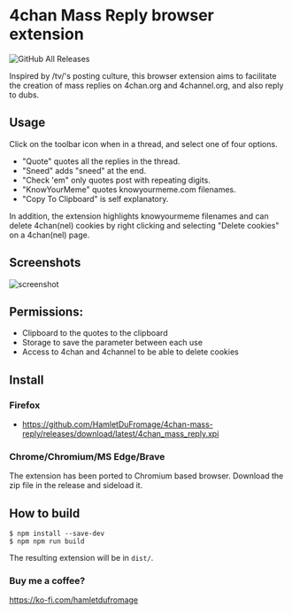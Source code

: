 # 4chan Mass Reply browser extension
<img alt="GitHub All Releases" src="https://img.shields.io/github/downloads/HamletDuFromage/4chan-mass-quote/total">

Inspired by /tv/'s posting culture, this browser extension aims to facilitate the creation of mass replies on 4chan.org and 4channel.org, and also reply to dubs.

## Usage
Click on the toolbar icon when in a thread, and select one of four options.

- "Quote" quotes all the replies in the thread.
- "Sneed" adds "sneed" at the end.
- "Check 'em" only quotes post with repeating digits.
- "KnowYourMeme" quotes knowyourmeme.com filenames.
- "Copy To Clipboard" is self explanatory.

In addition, the extension highlights knowyourmeme filenames and can delete 4chan(nel) cookies by right clicking and selecting "Delete cookies" on a 4chan(nel) page.

## Screenshots
![screenshot](https://user-images.githubusercontent.com/61667930/140646993-7c5c77e3-d8f4-4427-9450-8684fb62d80b.png)

## Permissions:
- Clipboard to the quotes to the clipboard 
- Storage to save the parameter between each use 
- Access to 4chan and 4channel to be able to delete cookies

## Install
### Firefox
- https://github.com/HamletDuFromage/4chan-mass-reply/releases/download/latest/4chan_mass_reply.xpi

### Chrome/Chromium/MS Edge/Brave
The extension has been ported to Chromium based browser. Download the zip file in the release and sideload it. 

## How to build
```
$ npm install --save-dev
$ npm npm run build
```
The resulting extension will be in `dist/`.

### Buy me a coffee?
https://ko-fi.com/hamletdufromage
